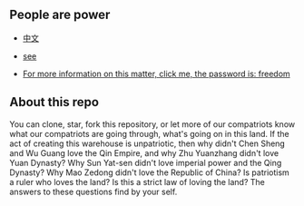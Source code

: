 ## People are power

- [中文](README_zh.md)

- [see](https://cwdoo.github.io/peoplearepower/)
- [For more information on this matter, click me, the password is: freedom](https://drive.proton.me/urls/Q0NWFTE8EW#hzti5yJumxyF)

## About this repo
You can clone, star, fork this repository, or let more of our compatriots know what our compatriots are going through, what's going on in this land.
If the act of creating this warehouse is unpatriotic, then why didn't Chen Sheng and Wu Guang love the Qin Empire, and why Zhu Yuanzhang didn't love Yuan Dynasty? Why  Sun Yat-sen didn't love imperial power and the Qing Dynasty? Why Mao Zedong didn't love the Republic of China?
Is patriotism a ruler who loves the land? Is this a strict law of loving the land? The answers to these questions find by your self.